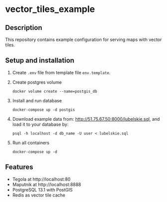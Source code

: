 # vector_tiles_example

## Description
This repository contains example configuration for serving maps with vector tiles.

## Setup and installation
1. Create `.env` file from template file `env.template`.

2. Create postgres volume
    ```
   docker volume create --name=postgis_db
   ```
3. Install and run database
   ```
   docker-compose up -d postgis
   ```
4. Download example data from: http://51.75.67.50:8000/lubelskie.sql, and load it to your database by:
   ```
   psql -h localhost -d db_name -U user < lubelskie.sql
   ```
6. Run all containers
   ```
   docker-compose up -d
   ```

## Features
* Tegola at http://localhost:80
* Maputnik at http://localhost:8888
* PostgreSQL 13.1 with PostGIS
* Redis as vector tile cache
